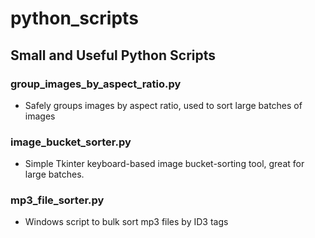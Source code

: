 # python_scripts

## Small and Useful Python Scripts

### group_images_by_aspect_ratio.py
  - Safely groups images by aspect ratio, used to sort large batches of images

### image_bucket_sorter.py
  - Simple Tkinter keyboard-based image bucket-sorting tool, great for large batches.

### mp3_file_sorter.py
  - Windows script to bulk sort mp3 files by ID3 tags
